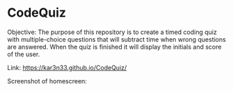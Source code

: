 # CodeQuiz

Objective:
The purpose of this repository is to create a timed coding quiz with multiple-choice questions that will subtract time when wrong questions are answered. When the quiz is finished it will display the initials and score of the user. 

Link:
https://kar3n33.github.io/CodeQuiz/

Screenshot of homescreen:

<a href= https://github.com/Kar3n33/CodeQuiz/blob/main/Assets/Homescreen.png>
